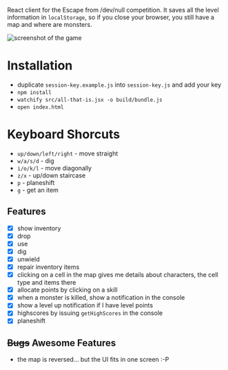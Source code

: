 React client for the Escape from /dev/null competition. It saves all the level
information in `localStorage`, so if you close your browser, you still have a
map and where are monsters.

![screenshot of the game](http://3.bp.blogspot.com/-XG86RaTlPLs/VFVa090DLOI/AAAAAAAAMDA/ZUPE7Aof_Fw/s1600/Screen%2BShot%2B2014-11-02%2Bat%2B00.01.40.png)

# Installation

- duplicate `session-key.example.js` into `session-key.js` and add your key
- `npm install`
- `watchify src/all-that-is.jsx -o build/bundle.js`
- `open index.html`

# Keyboard Shorcuts

* `up/down/left/right` - move straight
* `w/a/s/d` - dig
* `i/o/k/l` - move diagonally
* `z/x` - up/down staircase
* `p` - planeshift
* `g` - get an item

## Features

- [x] show inventory
- [x] drop
- [x] use
- [x] dig
- [x] unwield
- [x] repair inventory items
- [x] clicking on a cell in the map gives me details about characters, the cell type and items there
- [x] allocate points by clicking on a skill
- [x] when a monster is killed, show a notification in the console
- [x] show a level up notification if I have level points
- [x] highscores by issuing `getHighScores` in the console
- [x] planeshift

## ~~Bugs~~ Awesome Features

- the map is reversed... but the UI fits in one screen :-P
